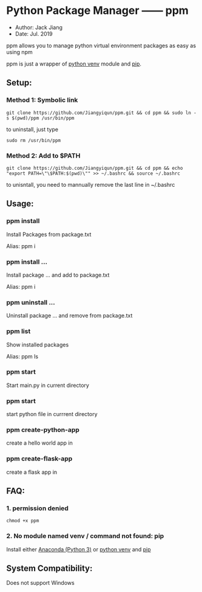 # Python Package Manager —— ppm

- Author: Jack Jiang
- Date: Jul. 2019

ppm allows you to manage python virtual environment packages as easy as using npm

ppm is just a wrapper of [python venv](https://docs.python.org/3/library/venv.html) module and [pip](https://pypi.org/project/pip/).

## Setup:

### Method 1: Symbolic link

```shell
git clone https://github.com/Jiangyiqun/ppm.git && cd ppm && sudo ln -s $(pwd)/ppm /usr/bin/ppm
```

to uninstall, just type

```shell
sudo rm /usr/bin/ppm
```

### Method 2: Add to $PATH

```shell
git clone https://github.com/Jiangyiqun/ppm.git && cd ppm && echo "export PATH=\"\$PATH:$(pwd)\"" >> ~/.bashrc && source ~/.bashrc
```

to unisntall, you need to mannually remove the last line in ~/.bashrc

## Usage:

### ppm install

Install Packages from package.txt

Alias: ppm i

### ppm install <pkg1> <pkg2> ... <pkgn>

Install package <pkg1> <pkg2> ... <pkgn> and add to package.txt

Alias: ppm i

### ppm uninstall <pkg1> <pkg2> ... <pkgn>

Uninstall package <pkg1> <pkg2> ... <pkgn> and remove from package.txt

### ppm list

Show installed packages

Alias: ppm ls

### ppm start

Start main.py in current directory

### ppm start <py>

start python file <py> in currrent directory

### ppm create-python-app <folder>

create a hello world app in <folder>

### ppm create-flask-app <folder>

create a flask app in <folder>

## FAQ:

### 1. permission denied

```shell
chmod +x ppm
```

### 2. No module named venv / command not found: pip

Install either [Anaconda (Python 3)](https://www.anaconda.com/distribution/#download-section)
or [python venv](https://docs.python.org/3/library/venv.html) and [pip](https://pypi.org/project/pip/)

## System Compatibility:

Does not support Windows